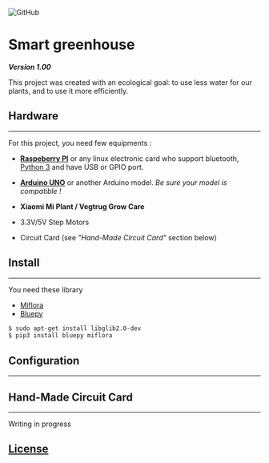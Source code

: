 ![GitHub](https://img.shields.io/badge/license-GNU3-orange)

**Smart greenhouse**
=====
***Version 1.00***

This project was created with an ecological goal: to use less water for our plants, and to use it more efficiently.


## Hardware
-----------------------
For this project, you need few equipments :

* **[Raspeberry PI](https://www.raspberrypi.org/)** or any linux electronic card who support bluetooth, [Python 3](https://www.python.org/) and have USB or GPIO port.

* **[Arduino UNO](https://www.arduino.cc/)** or another Arduino model. *Be sure your model is compatible !*

* **Xiaomi Mi Plant / Vegtrug Grow Care**

* 3.3V/5V Step Motors
* Circuit Card (see *"Hand-Made Circuit Card"* section below)






## Install
-----------------------
You need these library
* [Miflora](https://github.com/basnijholt/miflora)
* [Bluepy](https://github.com/IanHarvey/bluepy)


```bash
$ sudo apt-get install libglib2.0-dev
$ pip3 install bluepy miflora
```

## Configuration
-----------------------

## Hand-Made Circuit Card
-----------------------
Writing in progress







## [License]()
<!-- ----------------------- -->
